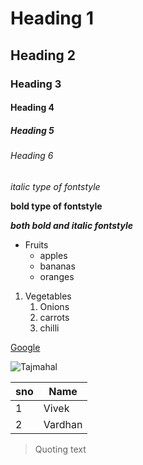 # Heading 1
## Heading 2
### Heading 3
#### Heading 4
##### Heading 5
###### Heading 6
*italic type of fontstyle*

**bold type of fontstyle**

***both bold and italic fontstyle***

* Fruits
  * apples
  * bananas
  * oranges


1. Vegetables
    1. Onions
    2. carrots
    3. chilli
    
[Google](https://www.google.com/)


![Tajmahal](https://th-thumbnailer.cdn-si-edu.com/NaExfGA1op64-UvPUjYE5ZqCefk=/fit-in/1600x0/filters:focal(1471x1061:1472x1062)/https://tf-cmsv2-smithsonianmag-media.s3.amazonaws.com/filer/b6/30/b630b48b-7344-4661-9264-186b70531bdc/istock-478831658.jpg)

sno|Name
---|---
1|Vivek
2|Vardhan

> Quoting text
